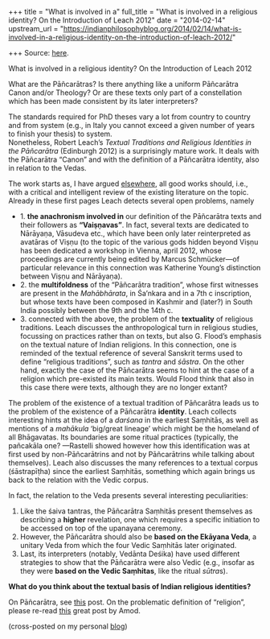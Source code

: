 +++
title = "What is involved in a"
full_title = "What is involved in a religious identity? On the Introduction of Leach 2012"
date = "2014-02-14"
upstream_url = "https://indianphilosophyblog.org/2014/02/14/what-is-involved-in-a-religious-identity-on-the-introduction-of-leach-2012/"

+++
Source: [here](https://indianphilosophyblog.org/2014/02/14/what-is-involved-in-a-religious-identity-on-the-introduction-of-leach-2012/).

What is involved in a religious identity? On the Introduction of Leach 2012

What are the Pāñcarātras? Is there anything like a uniform Pāñcarātra
Canon and/or Theology? Or are these texts only part of a constellation
which has been made consistent by its later interpreters?

The standards required for PhD theses vary a lot from country to country
and from system (e.g., in Italy you cannot exceed a given number of
years to finish your thesis) to system.  
Nonetheless, Robert Leach’s *Textual Traditions and Religious Identities
in the Pāñcarātra* (Edinburgh 2012) is a surprisingly mature work. It
deals with the Pāñcarātra “Canon” and with the definition of a
Pāñcarātra identity, also in relation to the Vedas.

The work starts as, I have argued
[elsewhere](http://elisafreschi.blogspot.co.at/2009/07/in-praise-of-reading.html "In praise of reading"),
all good works should, i.e., with a critical and intelligent review of
the existing literature on the topic. Already in these first pages Leach
detects several open problems, namely

-   1\. **the anachronism involved in** our definition of the Pāñcarātra
    texts and their followers as **“Vaiṣṇavas”**. In fact, several texts
    are dedicated to Nārāyaṇa, Vāsudeva etc., which have been only later
    reinterpreted as avatāras of Viṣṇu (to the topic of the various gods
    hidden beyond Viṣṇu has been dedicated a workshop in Vienna, april
    2012, whose proceedings are currently being edited by Marcus
    Schmücker—of particular relevance in this connection was Katherine
    Young’s distinction between Viṣṇu and Nārāyaṇa).
-   2\. the **multifoldness** of the “Pāñcarātra tradition”, whose first
    witnesses are present in the *Mahābhārata*, in Śa’nkara and in a 7th
    c inscription, but whose texts have been composed in Kashmir and
    (later?) in South India possibly between the 9th and the 14th c.
-   3\. connected with the above, the problem of the **textuality** of
    religious traditions. Leach discusses the anthropological turn in
    religious studies, focussing on practices rather than on texts, but
    also G. Flood’s emphasis on the textual nature of Indian religions.
    In this connection, one is reminded of the textual reference of
    several Sanskrit terms used to define “religious traditions”, such
    as *tantra* and *śāstra*. On the other hand, exactly the case of the
    Pāñcarātra seems to hint at the case of a religion which pre-existed
    its main texts. Would Flood think that also in this case there were
    texts, although they are no longer extant?

The problem of the existence of a textual tradition of Pāñcarātra leads
us to the problem of the existence of a Pāñcarātra **identity**. Leach
collects interesting hints at the idea of a *darśana* in the earliest
Saṃhitās, as well as mentions of a *mahākula* ‘big/great lineage’ which
might be the homeland of all Bhāgavatas. Its boundaries are some ritual
practices (typically, the pañcakāla one? —Rastelli showed however how
this identification was at first used by non-Pāñcarātrins and not by
Pāñcarātrins while talking about themselves). Leach also discusses the
many references to a textual corpus (śāstrapīṭha) since the earliest
Saṃhitās, something which again brings us back to the relation with the
Vedic corpus.

In fact, the relation to the Veda presents several interesting
peculiarities:

1.  Like the śaiva tantras, the Pāñcarātra Saṃhitās present themselves
    as describing a **higher** revelation, one which requires a specific
    initiation to be accessed on top of the upanayana ceremony.
2.  However, the Pāñcarātra should also be **based on the Ekāyana
    Veda**, a unitary Veda from which the four Vedic Saṃhitās later
    originated.
3.  Last, its interpreters (notably, Vedānta Deśika) have used different
    strategies to show that the Pāñcarātra were also Vedic (e.g.,
    insofar as they were **based on the Vedic Saṃhitas**, like the
    ritual *sūtra*s).

**What do you think about the textual basis of Indian religious
identities?**

On Pāñcarātra, see
[this](http://elisafreschi.com/2013/11/18/pancaratra-and-vedanta-a-long-and-complicated-relation/ "Pāñcarātra and Vedānta: a long and complicated relation")
post. On the problematic definition of “religion”, please re-read
[this](http://loveofallwisdom.com/blog/2010/01/on-body-ritual-among-the-nacirema/)
great post by Amod.  

(cross-posted on my personal [blog](http://elisafreschi.com))
